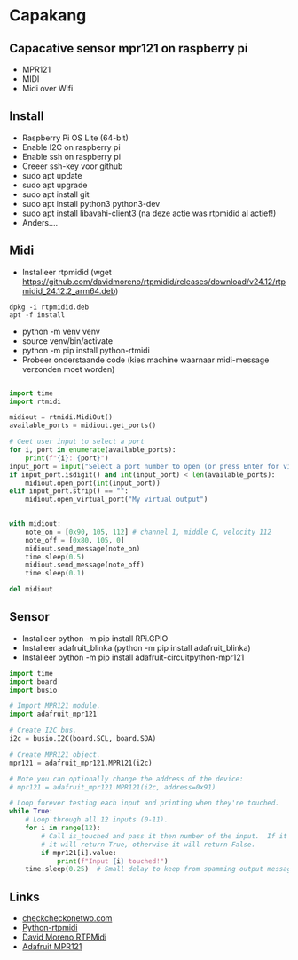 # Capakang

## Capacative sensor mpr121 on raspberry pi
* MPR121
* MIDI
* Midi over Wifi

## Install
* Raspberry Pi OS Lite (64-bit)
* Enable I2C on raspberry pi
* Enable ssh on raspberry pi
* Creeer ssh-key voor github
* sudo apt update
* sudo apt upgrade
* sudo apt install git
* sudo apt install python3 python3-dev
* sudo apt install libavahi-client3 (na deze actie was rtpmidid al actief!)
* Anders....


## Midi
* Installeer rtpmidid (wget https://github.com/davidmoreno/rtpmidid/releases/download/v24.12/rtpmidid_24.12.2_arm64.deb)

```shell
dpkg -i rtpmidid.deb
apt -f install
```

* python -m venv venv
* source venv/bin/activate
* python -m pip install python-rtmidi
* Probeer onderstaande code (kies machine waarnaar midi-message verzonden moet worden)

```python

import time
import rtmidi

midiout = rtmidi.MidiOut()
available_ports = midiout.get_ports()

# Geet user input to select a port
for i, port in enumerate(available_ports):
    print(f"{i}: {port}")
input_port = input("Select a port number to open (or press Enter for virtual port): ")
if input_port.isdigit() and int(input_port) < len(available_ports):
    midiout.open_port(int(input_port))
elif input_port.strip() == "":
    midiout.open_virtual_port("My virtual output")
    

with midiout:
    note_on = [0x90, 105, 112] # channel 1, middle C, velocity 112
    note_off = [0x80, 105, 0]
    midiout.send_message(note_on)
    time.sleep(0.5)
    midiout.send_message(note_off)
    time.sleep(0.1)

del midiout

```

## Sensor
* Installeer python -m pip install RPi.GPIO
* Installeer adafruit_blinka (python -m pip install adafruit_blinka)
* Installeer python -m pip install adafruit-circuitpython-mpr121

```python
import time
import board
import busio

# Import MPR121 module.
import adafruit_mpr121

# Create I2C bus.
i2c = busio.I2C(board.SCL, board.SDA)

# Create MPR121 object.
mpr121 = adafruit_mpr121.MPR121(i2c)

# Note you can optionally change the address of the device:
# mpr121 = adafruit_mpr121.MPR121(i2c, address=0x91)

# Loop forever testing each input and printing when they're touched.
while True:
    # Loop through all 12 inputs (0-11).
    for i in range(12):
        # Call is_touched and pass it then number of the input.  If it's touched
        # it will return True, otherwise it will return False.
        if mpr121[i].value:
            print(f"Input {i} touched!")
    time.sleep(0.25)  # Small delay to keep from spamming output messages.

```

## Links
* [checkcheckonetwo.com](https://discourse.checkcheckonetwo.com/t/how-to-install-rtpmidi-on-raspberrypi-or-other-linux-sbc/4111)
* [Python-rtpmidi](https://github.com/SpotlightKid/python-rtmidi/tree/master)
* [David Moreno RTPMidi](https://github.com/davidmoreno/rtpmidid)
* [Adafruit MPR121](https://learn.adafruit.com/adafruit-mpr121-12-key-capacitive-touch-sensor-breakout-tutorial/python-circuitpython)